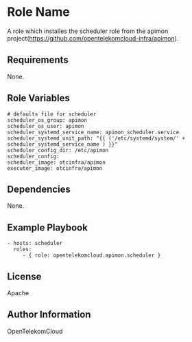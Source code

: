 Role Name
=========

A role which installes the scheduler role from the apimon project(https://github.com/opentelekomcloud-infra/apimon). 

Requirements
------------

None.

Role Variables
--------------

    # defaults file for scheduler
    scheduler_os_group: apimon
    scheduler_os_user: apimon
    scheduler_systemd_service_name: apimon_scheduler.service
    scheduler_systemd_unit_path: "{{ ('/etc/systemd/system/' + scheduler_systemd_service_name ) }}"
    scheduler_config_dir: /etc/apimon
    scheduler_config:
    scheduler_image: otcinfra/apimon
    executor_image: otcinfra/apimon


Dependencies
------------

None.

Example Playbook
----------------


    - hosts: scheduler
      roles:
         - { role: opentelekomcloud.apimon.scheduler }

License
-------

Apache

Author Information
------------------

OpenTelekomCloud
